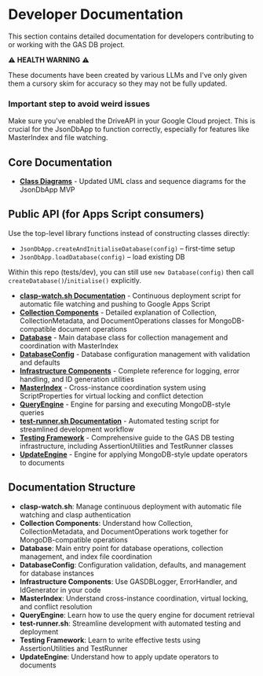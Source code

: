 # Developer Documentation

This section contains detailed documentation for developers contributing to or working with the GAS DB project.

⚠️ **HEALTH WARNING** ⚠️

These documents have been created by various LLMs and I've only given them a cursory skim for accuracy so they may not be fully updated.

### Important step to avoid weird issues

Make sure you've enabled the DriveAPI in your Google Cloud project. This is crucial for the JsonDbApp to function correctly, especially for features like MasterIndex and file watching.

## Core Documentation

- [**Class Diagrams**](./Class_Diagrams.md) - Updated UML class and sequence diagrams for the JsonDbApp MVP

## Public API (for Apps Script consumers)

Use the top-level library functions instead of constructing classes directly:

- `JsonDbApp.createAndInitialiseDatabase(config)` – first-time setup
- `JsonDbApp.loadDatabase(config)` – load existing DB

Within this repo (tests/dev), you can still use `new Database(config)` then call `createDatabase()`/`initialise()` explicitly.
- [**clasp-watch.sh Documentation**](./clasp-watch.sh.md) - Continuous deployment script for automatic file watching and pushing to Google Apps Script
- [**Collection Components**](./Collection_Components.md) - Detailed explanation of Collection, CollectionMetadata, and DocumentOperations classes for MongoDB-compatible document operations
- [**Database**](./Database.md) - Main database class for collection management and coordination with MasterIndex
- [**DatabaseConfig**](./DatabaseConfig.md) - Database configuration management with validation and defaults
- [**Infrastructure Components**](./Infrastructure_Components.md) - Complete reference for logging, error handling, and ID generation utilities
- [**MasterIndex**](./MasterIndex.md) - Cross-instance coordination system using ScriptProperties for virtual locking and conflict detection
- [**QueryEngine**](./QueryEngine.md) - Engine for parsing and executing MongoDB-style queries
- [**test-runner.sh Documentation**](./test-runner.sh.md) - Automated testing script for streamlined development workflow
- [**Testing Framework**](./Testing_Framework.md) - Comprehensive guide to the GAS DB testing infrastructure, including AssertionUtilities and TestRunner classes
- [**UpdateEngine**](./UpdateEngine.md) - Engine for applying MongoDB-style update operators to documents

## Documentation Structure

- **clasp-watch.sh**: Manage continuous deployment with automatic file watching and clasp authentication
- **Collection Components**: Understand how Collection, CollectionMetadata, and DocumentOperations work together for MongoDB-compatible operations
- **Database**: Main entry point for database operations, collection management, and index file coordination
- **DatabaseConfig**: Configuration validation, defaults, and management for database instances
- **Infrastructure Components**: Use GASDBLogger, ErrorHandler, and IdGenerator in your code
- **MasterIndex**: Understand cross-instance coordination, virtual locking, and conflict resolution
- **QueryEngine**: Learn how to use the query engine for document retrieval
- **test-runner.sh**: Streamline development with automated testing and deployment
- **Testing Framework**: Learn to write effective tests using AssertionUtilities and TestRunner
- **UpdateEngine**: Understand how to apply update operators to documents
